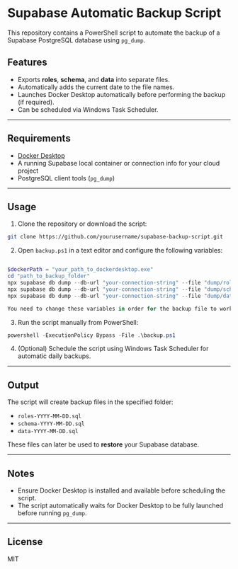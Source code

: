 
# Supabase Automatic Backup Script

This repository contains a PowerShell script to automate the backup of a Supabase PostgreSQL database using `pg_dump`.

## Features

- Exports **roles**, **schema**, and **data** into separate files.
- Automatically adds the current date to the file names.
- Launches Docker Desktop automatically before performing the backup (if required).
- Can be scheduled via Windows Task Scheduler.

---

## Requirements

- [Docker Desktop](https://www.docker.com/products/docker-desktop/)
- A running Supabase local container or connection info for your cloud project
- PostgreSQL client tools (`pg_dump`)

---

## Usage

1. Clone the repository or download the script:

```bash
git clone https://github.com/yourusername/supabase-backup-script.git
```

2. Open `backup.ps1` in a text editor and configure the following variables:

```powershell

$dockerPath = "your_path_to_dockerdesktop.exe"
cd "path_to_backup_folder"
npx supabase db dump --db-url "your-connection-string" --file "dump/roles_$date.sql" --role-only
npx supabase db dump --db-url "your-connection-string" --file "dump/schema_$date.sql" --debug
npx supabase db dump --db-url "your-connection-string" --file "dump/data_$date.sql" --debug --data-only --use-copy

You need to change these variables in order for the backup file to work properly.


```

3. Run the script manually from PowerShell:

```powershell
powershell -ExecutionPolicy Bypass -File .\backup.ps1
```

4. (Optional) Schedule the script using Windows Task Scheduler for automatic daily backups.

---

## Output

The script will create backup files in the specified folder:

- `roles-YYYY-MM-DD.sql`
- `schema-YYYY-MM-DD.sql`
- `data-YYYY-MM-DD.sql`

These files can later be used to **restore** your Supabase database.

---

## Notes

- Ensure Docker Desktop is installed and available before scheduling the script.
- The script automatically waits for Docker Desktop to be fully launched before running `pg_dump`.

---

## License

MIT
